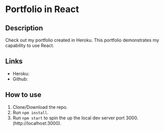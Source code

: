 # Portfolio in React

## Description
Check out my portfolio created in Heroku. This portfolio demonstrates my capability to use React. 

## Links
* Heroku: 
* Github: 

## How to use
1. Clone/Download the repo.
2. Run  ``` npm install ```.
3. Run ```npm start``` to spin the up the local dev server port 3000.(http://localhost:3000).
